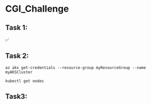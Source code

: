 # CGI_Challenge

## Task 1: 
✅

## Task 2: 
```az aks get-credentials --resource-group myResourceGroup --name myAKSCluster```

```kubectl get nodes```

## Task3:
